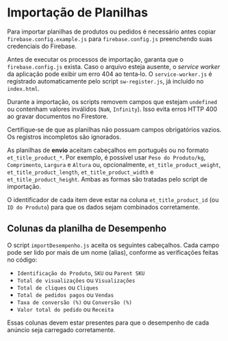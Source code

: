 # Importação de Planilhas

Para importar planilhas de produtos ou pedidos é necessário antes copiar `firebase.config.example.js` para `firebase.config.js` preenchendo suas credenciais do Firebase.

Antes de executar os processos de importação, garanta que o `firebase.config.js` exista. Caso o arquivo esteja ausente, o *service worker* da aplicação pode exibir um erro 404 ao tenta‑lo.
O `service-worker.js` é registrado automaticamente pelo script `sw-register.js`, já incluído no `index.html`.

Durante a importação, os scripts removem campos que estejam `undefined` ou contenham valores inválidos (`NaN`, `Infinity`). Isso evita erros HTTP 400 ao gravar documentos no Firestore.

Certifique‑se de que as planilhas não possuam campos obrigatórios vazios. Os registros incompletos são ignorados.

As planilhas de **envio** aceitam cabeçalhos em português ou no formato `et_title_product_*`. Por exemplo, é possível usar `Peso do Produto/kg`, `Comprimento`, `Largura` e `Altura` ou, opcionalmente, `et_title_product_weight`, `et_title_product_length`, `et_title_product_width` e `et_title_product_height`. Ambas as formas são tratadas pelo script de importação.

O identificador de cada item deve estar na coluna `et_title_product_id` (ou `ID do Produto`) para que os dados sejam combinados corretamente.

## Colunas da planilha de Desempenho

O script `importDesempenho.js` aceita os seguintes cabeçalhos. Cada campo pode
ser lido por mais de um nome (alias), conforme as verificações feitas no código:

- `Identificação do Produto`, `SKU` ou `Parent SKU`
- `Total de visualizações` ou `Visualizações`
- `Total de cliques` ou `Cliques`
- `Total de pedidos pagos` ou `Vendas`
- `Taxa de conversão (%)` ou `Conversão (%)`
- `Valor total do pedido` ou `Receita`

Essas colunas devem estar presentes para que o desempenho de cada anúncio seja
carregado corretamente.
